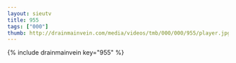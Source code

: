 ```yaml
--- 
layout: sieutv
title: 955
tags: ["000"]
thumb: http://drainmainvein.com/media/videos/tmb/000/000/955/player.jpg
---
```

{% include drainmainvein key="955" %} 
